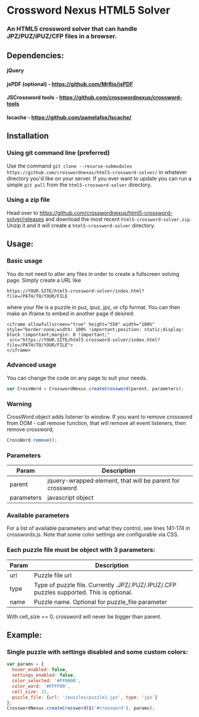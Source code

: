 # Crossword Nexus HTML5 Solver
### An HTML5 crossword solver that can handle JPZ/PUZ/iPUZ/CFP files in a browser.

## Dependencies:
#### jQuery
#### jsPDF (optional) - https://github.com/MrRio/jsPDF
#### JSCrossword tools - https://github.com/crosswordnexus/crossword-tools
#### lscache - https://github.com/pamelafox/lscache/

## Installation
### Using git command line (preferred)
Use the command `git clone --recurse-submodules https://github.com/crosswordnexus/html5-crossword-solver/` in whatever directory you'd like on your server. If you ever want to update you can run a simple `git pull` from the `html5-crossword-solver` directory.

### Using a zip file
Head over to https://github.com/crosswordnexus/html5-crossword-solver/releases and download the most recent `html5-crossword-solver.zip`. Unzip it and it will create a `html5-crossword-solver` directory.

## Usage:

### Basic usage
You do not need to alter any files in order to create a fullscreen solving page. Simply create a URL like

`https://YOUR.SITE/html5-crossword-solver/index.html?file=/PATH/TO/YOUR/FILE`

where your file is a puzzle in puz, ipuz, jpz, or cfp format. You can then make an iframe to embed in another page if desired:
```
<iframe allowfullscreen="true" height="550" width="100%" style="border:none;width: 100% !important;position: static;display: block !important;margin: 0 !important;"
 src="https://YOUR.SITE/html5-crossword-solver/index.html?file=/PATH/TO/YOUR/FILE">
</iframe>
```

### Advanced usage
You can change the code on any page to suit your needs.
```javascript
var CrossWord = CrosswordNexus.createCrossword(parent, parameters);
```

### Warning
CrossWord object adds listener to window. If you want to remove crossword from DOM - call remove function, that will remove all event listeners, then remove crossword;

```javascript
CrossWord.remove();
```

### Parameters

| Param     | Description |
| --------- | ----------------- |
| parent    | jquery-wrapped element, that will be parent for crossword |
| parameters| javascript object |

### Available parameters

For a list of available parameters and what they control, see lines 141-174 in crosswords.js. Note that some color settings are configurable via CSS.

### Each puzzle file must be object with 3 parameters:
| Param  | Description     |
| ------ | --------------- |
| url    | Puzzle file url |
| type   | Type of puzzle file. Currently .JPZ/.PUZ/.IPUZ/.CFP puzzles supported. This is optional. |
| name   | Puzzle name. Optional for puzzle_file parameter |

With cell_size == 0, crossword will never be bigger than parent.

## Example:

### Single puzzle with settings disabled and some custom colors:

```javascript
var params = {
  hover_enabled: false,
  settings_enabled: false,
  color_selected: '#FF0000',
  color_word: '#FFFF00',
  cell_size: 32,
  puzzle_file: {url: '/puzzles/puzzle1.jpz', type: 'jpz'}
};
CrosswordNexus.createCrossword($('#crossword'), params);
```
